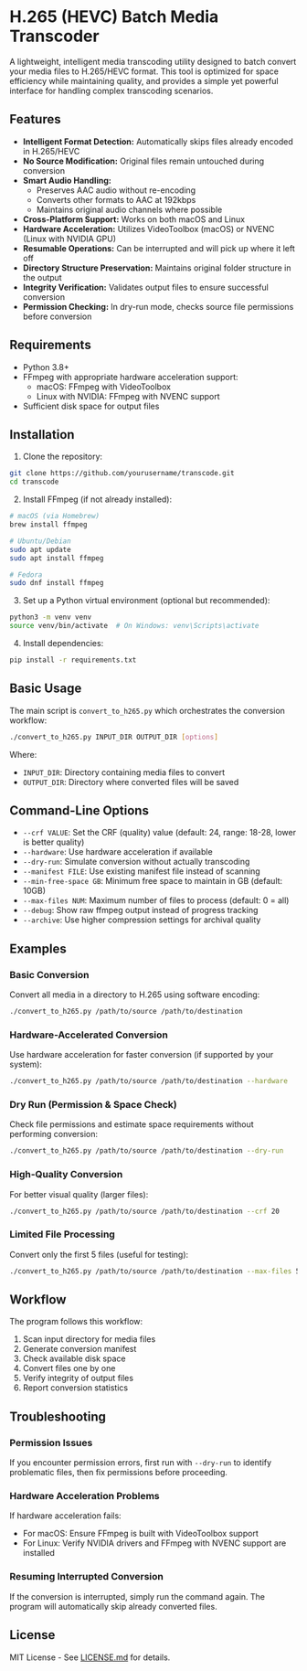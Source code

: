 # H.265 (HEVC) Batch Media Transcoder

A lightweight, intelligent media transcoding utility designed to batch convert your media files to H.265/HEVC format. This tool is optimized for space efficiency while maintaining quality, and provides a simple yet powerful interface for handling complex transcoding scenarios.

## Features

- **Intelligent Format Detection:** Automatically skips files already encoded in H.265/HEVC
- **No Source Modification:** Original files remain untouched during conversion
- **Smart Audio Handling:** 
  - Preserves AAC audio without re-encoding
  - Converts other formats to AAC at 192kbps
  - Maintains original audio channels where possible
- **Cross-Platform Support:** Works on both macOS and Linux
- **Hardware Acceleration:** Utilizes VideoToolbox (macOS) or NVENC (Linux with NVIDIA GPU)
- **Resumable Operations:** Can be interrupted and will pick up where it left off
- **Directory Structure Preservation:** Maintains original folder structure in the output
- **Integrity Verification:** Validates output files to ensure successful conversion
- **Permission Checking:** In dry-run mode, checks source file permissions before conversion

## Requirements

- Python 3.8+
- FFmpeg with appropriate hardware acceleration support:
  - macOS: FFmpeg with VideoToolbox
  - Linux with NVIDIA: FFmpeg with NVENC support
- Sufficient disk space for output files

## Installation

1. Clone the repository:
```bash
git clone https://github.com/yourusername/transcode.git
cd transcode
```

2. Install FFmpeg (if not already installed):
```bash
# macOS (via Homebrew)
brew install ffmpeg

# Ubuntu/Debian
sudo apt update
sudo apt install ffmpeg

# Fedora
sudo dnf install ffmpeg
```

3. Set up a Python virtual environment (optional but recommended):
```bash
python3 -m venv venv
source venv/bin/activate  # On Windows: venv\Scripts\activate
```

4. Install dependencies:
```bash
pip install -r requirements.txt
```

## Basic Usage

The main script is `convert_to_h265.py` which orchestrates the conversion workflow:

```bash
./convert_to_h265.py INPUT_DIR OUTPUT_DIR [options]
```

Where:
- `INPUT_DIR`: Directory containing media files to convert
- `OUTPUT_DIR`: Directory where converted files will be saved

## Command-Line Options

- `--crf VALUE`: Set the CRF (quality) value (default: 24, range: 18-28, lower is better quality)
- `--hardware`: Use hardware acceleration if available
- `--dry-run`: Simulate conversion without actually transcoding
- `--manifest FILE`: Use existing manifest file instead of scanning
- `--min-free-space GB`: Minimum free space to maintain in GB (default: 10GB)
- `--max-files NUM`: Maximum number of files to process (default: 0 = all)
- `--debug`: Show raw ffmpeg output instead of progress tracking
- `--archive`: Use higher compression settings for archival quality

## Examples

### Basic Conversion

Convert all media in a directory to H.265 using software encoding:

```bash
./convert_to_h265.py /path/to/source /path/to/destination
```

### Hardware-Accelerated Conversion

Use hardware acceleration for faster conversion (if supported by your system):

```bash
./convert_to_h265.py /path/to/source /path/to/destination --hardware
```

### Dry Run (Permission & Space Check)

Check file permissions and estimate space requirements without performing conversion:

```bash
./convert_to_h265.py /path/to/source /path/to/destination --dry-run
```

### High-Quality Conversion

For better visual quality (larger files):

```bash
./convert_to_h265.py /path/to/source /path/to/destination --crf 20
```

### Limited File Processing

Convert only the first 5 files (useful for testing):

```bash
./convert_to_h265.py /path/to/source /path/to/destination --max-files 5
```

## Workflow

The program follows this workflow:

1. Scan input directory for media files
2. Generate conversion manifest
3. Check available disk space
4. Convert files one by one
5. Verify integrity of output files
6. Report conversion statistics

## Troubleshooting

### Permission Issues

If you encounter permission errors, first run with `--dry-run` to identify problematic files, then fix permissions before proceeding.

### Hardware Acceleration Problems

If hardware acceleration fails:
- For macOS: Ensure FFmpeg is built with VideoToolbox support
- For Linux: Verify NVIDIA drivers and FFmpeg with NVENC support are installed

### Resuming Interrupted Conversion

If the conversion is interrupted, simply run the command again. The program will automatically skip already converted files.

## License

MIT License - See [LICENSE.md](LICENSE.md) for details.
